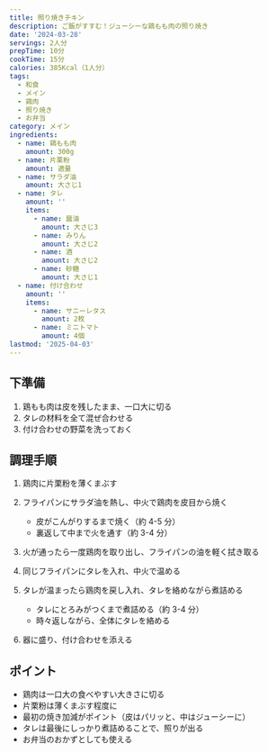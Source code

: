 ```yaml
---
title: 照り焼きチキン
description: ご飯がすすむ！ジューシーな鶏もも肉の照り焼き
date: '2024-03-28'
servings: 2人分
prepTime: 10分
cookTime: 15分
calories: 385Kcal（1人分）
tags:
  - 和食
  - メイン
  - 鶏肉
  - 照り焼き
  - お弁当
category: メイン
ingredients:
  - name: 鶏もも肉
    amount: 300g
  - name: 片栗粉
    amount: 適量
  - name: サラダ油
    amount: 大さじ1
  - name: タレ
    amount: ''
    items:
      - name: 醤油
        amount: 大さじ3
      - name: みりん
        amount: 大さじ2
      - name: 酒
        amount: 大さじ2
      - name: 砂糖
        amount: 大さじ1
  - name: 付け合わせ
    amount: ''
    items:
      - name: サニーレタス
        amount: 2枚
      - name: ミニトマト
        amount: 4個
lastmod: '2025-04-03'
---
```


## 下準備

1. 鶏もも肉は皮を残したまま、一口大に切る
2. タレの材料を全て混ぜ合わせる
3. 付け合わせの野菜を洗っておく

## 調理手順

1. 鶏肉に片栗粉を薄くまぶす

2. フライパンにサラダ油を熱し、中火で鶏肉を皮目から焼く

   - 皮がこんがりするまで焼く（約 4-5 分）
   - 裏返して中まで火を通す（約 3-4 分）

3. 火が通ったら一度鶏肉を取り出し、フライパンの油を軽く拭き取る

4. 同じフライパンにタレを入れ、中火で温める

5. タレが温まったら鶏肉を戻し入れ、タレを絡めながら煮詰める

   - タレにとろみがつくまで煮詰める（約 3-4 分）
   - 時々返しながら、全体にタレを絡める

6. 器に盛り、付け合わせを添える

## ポイント

- 鶏肉は一口大の食べやすい大きさに切る
- 片栗粉は薄くまぶす程度に
- 最初の焼き加減がポイント（皮はパリッと、中はジューシーに）
- タレは最後にしっかり煮詰めることで、照りが出る
- お弁当のおかずとしても使える
